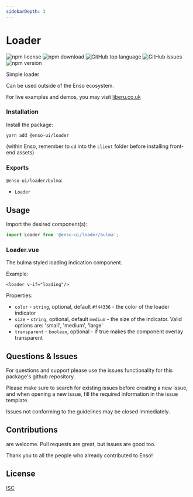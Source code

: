 ```yaml
---
sidebarDepth: 3
---
```


# Loader

![npm license](https://img.shields.io/npm/l/@enso-ui/loader.svg) 
![npm download](https://img.shields.io/npm/dm/@enso-ui/loader.svg) 
![GitHub top language](https://img.shields.io/github/languages/top/enso-ui/loader.svg) 
![GitHub issues](https://img.shields.io/github/issues/enso-ui/loader.svg) 
![npm version](https://img.shields.io/npm/v/@enso-ui/loader.svg) 

Simple loader

Can be used outside of the Enso ecosystem.

For live examples and demos, you may visit [liberu.co.uk](https://www.liberu.co.uk)

### Installation

Install the package:
```
yarn add @enso-ui/loader
```

(within Enso, remember to `cd` into the `client` folder before installing front-end assets)

### Exports

`@enso-ui/loader/bulma`:
- `Loader`

## Usage

Import the desired component(s):
```js
import Loader from '@enso-ui/loader/bulma';
```

### Loader.vue
The bulma styled loading indication component.

Example:
```vue
<loader v-if="loading"/>
```

Properties:
- `color` - `string`, optional, default `#f44336` - the color of the loader indicator
- `size` - `string`, optional, default `medium` - the size of the indicator. Valid options are: 'small', 'medium', 'large'
- `transparent` - `boolean`, optional - if true makes the component overlay transparent

## Questions & Issues

For questions and support please use the issues functionality
for this package's github repository.

Please make sure to search for existing issues before creating a new issue,
and when opening a new issue, fill the required information in the issue template.

Issues not conforming to the guidelines may be closed immediately.

## Contributions

are welcome. Pull requests are great, but issues are good too.

Thank you to all the people who already contributed to Enso!

## License

[ISC](https://opensource.org/licenses/ISC)

